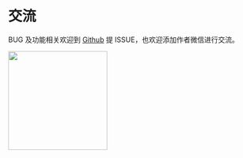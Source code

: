 # 交流

BUG 及功能相关欢迎到 [Github](https://github.com/zh-lx/pinyin-pro) 提 ISSUE，也欢迎添加作者微信进行交流。

<img src="https://image-1300099782.cos.ap-beijing.myqcloud.com/author.jpg" width="200" height="200" >
